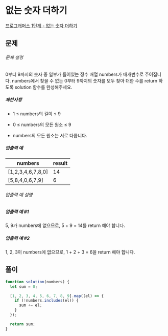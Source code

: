 # 없는 숫자 더하기

[프로그래머스 1단계 - 없는 숫자 더하기](https://school.programmers.co.kr/learn/courses/30/lessons/86051)

## 문제

###### 문제 설명

0부터 9까지의 숫자 중 일부가 들어있는 정수 배열 numbers가 매개변수로 주어집니다. numbers에서 찾을 수 없는 0부터 9까지의 숫자를 모두 찾아 더한 수를 return 하도록 solution 함수를 완성해주세요.

##### 제한사항

- 1 ≤ numbers의 길이 ≤ 9

- 0 ≤ numbers의 모든 원소 ≤ 9

- numbers의 모든 원소는 서로 다릅니다.

##### 입출력 예

| numbers           | result |
| ----------------- | ------ |
| [1,2,3,4,6,7,8,0] | 14     |
| [5,8,4,0,6,7,9]   | 6      |

###### 입출력 예 설명

##### 입출력 예 #1

5, 9가 numbers에 없으므로, 5 + 9 = 14를 return 해야 합니다.

##### 입출력 예 #2

1, 2, 3이 numbers에 없으므로, 1 + 2 + 3 = 6을 return 해야 합니다.

## 풀이

```javascript
function solution(numbers) {
  let sum = 0;

  [1, 2, 3, 4, 5, 6, 7, 8, 9].map((el) => {
    if (!numbers.includes(el)) {
      sum += el;
    }
  });

  return sum;
}
```
